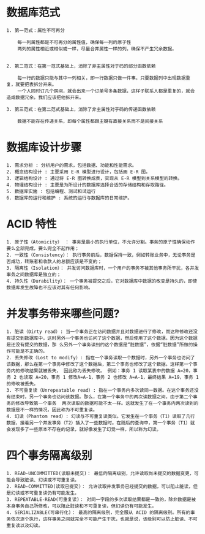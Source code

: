 # 数据库范式
    1. 第一范式：属性不可再分

        每一列属性都是不可再分的属性值，确保每一列的原子性
        两列的属性相近或相似或一样，尽量合并属性一样的列，确保不产生冗余数据。

 
    2. 第二范式：在第一范式基础上，消除了非主属性对于码的部分函数依赖

        每一行的数据只能与其中一列相关，即一行数据只做一件事。只要数据列中出现数据重复，就要把表拆分开来。
        一个人同时订几个房间，就会出来一个订单号多条数据，这样子联系人都是重复的，就会造成数据冗余。我们应该把他拆开来。

    3. 第三范式：在第二范式基础上，消除了非主属性对于码的传递函数依赖

        数据不能存在传递关系，即每个属性都跟主键有直接关系而不是间接关系

# 数据库设计步骤
    1. 需求分析 : 分析用户的需求，包括数据、功能和性能需求。
    2. 概念结构设计 : 主要采用 E-R 模型进行设计，包括画 E-R 图。
    3. 逻辑结构设计 : 通过将 E-R 图转换成表，实现从 E-R 模型到关系模型的转换。
    4. 物理结构设计 : 主要是为所设计的数据库选择合适的存储结构和存取路径。
    5. 数据库实施 : 包括编程、测试和试运行
    6. 数据库的运行和维护 : 系统的运行与数据库的日常维护。

# ACID 特性
    1. 原子性（Atomicity） ： 事务是最小的执行单位，不允许分割。事务的原子性确保动作要么全部完成，要么完全不起作用；
    2. 一致性（Consistency）： 执行事务前后，数据保持一致，例如转账业务中，无论事务是否成功，转账者和收款人的总额应该是不变的；
    3. 隔离性（Isolation）： 并发访问数据库时，一个用户的事务不被其他事务所干扰，各并发事务之间数据库是独立的；
    4. 持久性（Durability）： 一个事务被提交之后。它对数据库中数据的改变是持久的，即使数据库发生故障也不应该对其有任何影响。

# 并发事务带来哪些问题?
    1. 脏读（Dirty read）: 当一个事务正在访问数据并且对数据进行了修改，而这种修改还没有提交到数据库中，这时另外一个事务也访问了这个数据，然后使用了这个数据。因为这个数据是还没有提交的数据，那 么另外一个事务读到的这个数据是“脏数据”，依据“脏数据”所做的操作可能是不正确的。
    2. 丢失修改（Lost to modify）: 指在一个事务读取一个数据时，另外一个事务也访问了该数据，那么在第一个事务中修改了这个数据后，第二个事务也修改了这个数据。这样第一个事务内的修改结果就被丢失， 因此称为丢失修改。 例如：事务 1 读取某表中的数据 A=20，事务 2 也读取 A=20，事务 1 修改A=A-1，事务 2 也修改 A=A-1，最终结果 A=19，事务 1 的修改被丢失。
    3. 不可重复读（Unrepeatable read）: 指在一个事务内多次读同一数据。在这个事务还没有结束时，另一个事务也访问该数据。那么，在第一个事务中的两次读数据之间，由于第二个事务的修改导致第一个事务  两次读取的数据可能不太一样。这就发生了在一个事务内两次读到的数据是不一样的情况，因此称为不可重复读。
    4. 幻读（Phantom read）: 幻读与不可重复读类似。它发生在一个事务（T1）读取了几行数据，接着另一个并发事务（T2）插入了一些数据时。在随后的查询中，第一个事务（T1）就会发现多了一些原本不存在的记录，就好像发生了幻觉一样，所以称为幻读。

# 四个事务隔离级别
    1. READ-UNCOMMITTED(读取未提交)： 最低的隔离级别，允许读取尚未提交的数据变更，可能会导致脏读、幻读或不可重复读。
    2. READ-COMMITTED(读取已提交)： 允许读取并发事务已经提交的数据，可以阻止脏读，但是幻读或不可重复读仍有可能发生。
    3. REPEATABLE-READ(可重复读)： 对同一字段的多次读取结果都是一致的，除非数据是被本身事务自己所修改，可以阻止脏读和不可重复读，但幻读仍有可能发生。
    4. SERIALIZABLE(可串行化)： 最高的隔离级别，完全服从 ACID 的隔离级别。所有的事务依次逐个执行，这样事务之间就完全不可能产生干扰，也就是说，该级别可以防止脏读、不可重复读以及幻读。